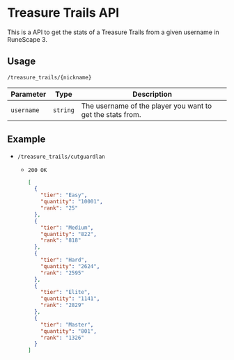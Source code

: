 # Treasure Trails API

This is a API to get the stats of a Treasure Trails from a given username in RuneScape 3.

## Usage

`/treasure_trails/{nickname}`

| Parameter | Type | Description |
| --- | --- | --- |
| `username` | `string` | The username of the player you want to get the stats from. |

## Example

+ `/treasure_trails/cutguardlan`
  + `200 OK`
 
    ```json
    [
      {
        "tier": "Easy",
        "quantity": "10001",
        "rank": "25"
      },
      {
        "tier": "Medium",
        "quantity": "822",
        "rank": "818"
      },
      {
        "tier": "Hard",
        "quantity": "2624",
        "rank": "2595"
      },
      {
        "tier": "Elite",
        "quantity": "1141",
        "rank": "2829"
      },
      {
        "tier": "Master",
        "quantity": "801",
        "rank": "1326"
      }
    ]
    ```
